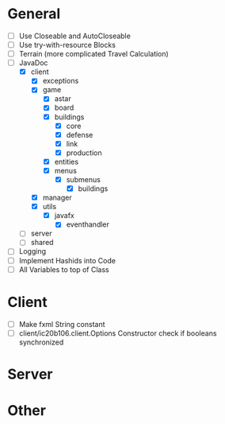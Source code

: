 # General
* [ ] Use Closeable and AutoCloseable
* [ ] Use try-with-resource Blocks
* [ ] Terrain (more complicated Travel Calculation)
* [ ] JavaDoc
  * [X] client
    * [X] exceptions
    * [X] game
      * [X] astar
      * [X] board
      * [X] buildings
        * [X] core
        * [X] defense
        * [X] link
        * [X] production
      * [X] entities
      * [X] menus
        * [X] submenus
          * [X] buildings
    * [X] manager
    * [X] utils
      * [X] javafx
        * [X] eventhandler
  * [ ] server
  * [ ] shared
* [ ] Logging
* [ ] Implement Hashids into Code
* [ ] All Variables to top of Class

# Client
* [ ] Make fxml String constant
* [ ] client/ic20b106.client.Options Constructor check if booleans synchronized
# Server
# Other